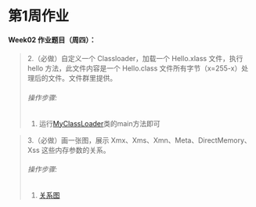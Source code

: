 # 第1周作业


#### Week02 作业题目（周四）：
>2.（必做）自定义一个 Classloader，加载一个 Hello.xlass 文件，执行 hello 方法，此文件内容是一个 Hello.class 文件所有字节（x=255-x）处理后的文件。文件群里提供。
>###### 操作步骤:
>1. 运行[MyClassLoader](src/MyClassLoader.java)类的main方法即可


>3.（必做）画一张图，展示 Xmx、Xms、Xmn、Meta、DirectMemory、Xss 这些内存参数的关系。
>###### 操作步骤:
>1. [关系图](src/memory.png)